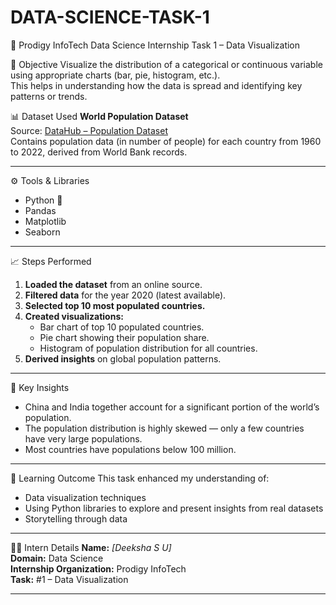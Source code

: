 # DATA-SCIENCE-TASK-1
 🧠 Prodigy InfoTech Data Science Internship
 Task 1 – Data Visualization

 📌 Objective
Visualize the distribution of a categorical or continuous variable using appropriate charts (bar, pie, histogram, etc.).  
This helps in understanding how the data is spread and identifying key patterns or trends.


📊 Dataset Used
**World Population Dataset**  
Source: [DataHub – Population Dataset](https://datahub.io/core/population)  
Contains population data (in number of people) for each country from 1960 to 2022, derived from World Bank records.

---

 ⚙️ Tools & Libraries
- Python 🐍  
- Pandas  
- Matplotlib  
- Seaborn  

---

📈 Steps Performed
1. **Loaded the dataset** from an online source.  
2. **Filtered data** for the year 2020 (latest available).  
3. **Selected top 10 most populated countries.**  
4. **Created visualizations:**
   - Bar chart of top 10 populated countries.  
   - Pie chart showing their population share.  
   - Histogram of population distribution for all countries.  
5. **Derived insights** on global population patterns.

---

 🧩 Key Insights
- China and India together account for a significant portion of the world’s population.  
- The population distribution is highly skewed — only a few countries have very large populations.  
- Most countries have populations below 100 million.

---

 🧠 Learning Outcome
This task enhanced my understanding of:
- Data visualization techniques  
- Using Python libraries to explore and present insights from real datasets  
- Storytelling through data

---
 👩‍💻 Intern Details
**Name:** *[Deeksha S U]*  
**Domain:** Data Science  
**Internship Organization:** Prodigy InfoTech  
**Task:** #1 – Data Visualization  

---

